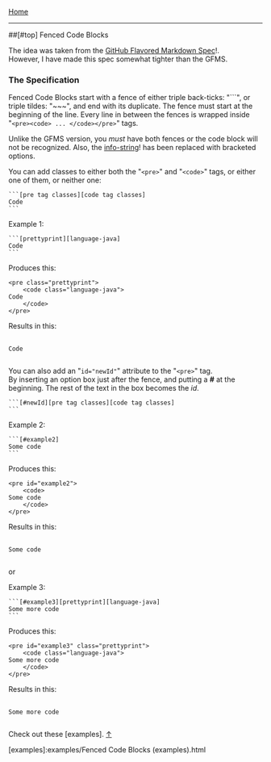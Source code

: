 [Home]

---

##[#top] Fenced Code Blocks

The idea was taken from the [GitHub Flavored Markdown Spec][gfms]!.  
However, I have made this spec somewhat tighter than the GFMS.

### The Specification

Fenced Code Blocks start with a fence of either triple back-ticks: "```", 
or triple tildes: "~~~", and end with its duplicate.  The fence must start
at the beginning of the line.  Every line in between the fences is wrapped 
inside  
"`<pre><code> ... </code></pre>`" tags.

Unlike the GFMS version, you *must* have both fences or the code block
will not be recognized.  Also, the [info-string]! has been replaced with
bracketed options.

You can add classes to either both the "`<pre>`" and "`<code>`" tags, 
or either one of them, or neither one:
~~~
```[pre tag classes][code tag classes]
Code
```
~~~
Example 1:
~~~
```[prettyprint][language-java]
Code
```
~~~
Produces this:
```
<pre class="prettyprint">
    <code class="language-java">
Code
    </code>
</pre>
```
Results in this:
<pre class="prettyprint">
    <code class="language-java">
Code
    </code>
</pre>

You can also add an "`id="newId"`" attribute to the "`<pre>`" tag.  
By inserting an option box just after the fence, and putting a __#__ at the
beginning.  The rest of the text in the box becomes the _id_.

~~~
```[#newId][pre tag classes][code tag classes]
```
~~~

Example 2:
~~~
```[#example2]
Some code
```
~~~
Produces this:
~~~
<pre id="example2">
    <code>
Some code
    </code>
</pre>
~~~
Results in this:
<pre id="example2">
    <code>
Some code
    </code>
</pre>

or

Example 3:
~~~
```[#example3][prettyprint][language-java]
Some more code
```
~~~
Produces this:
~~~
<pre id="example3" class="prettyprint">
    <code class="language-java">
Some more code
    </code>
</pre>
~~~
Results in this:
<pre id="example3" class="prettyprint">
    <code class="language-java">
Some more code
    </code>
</pre>


Check out these [examples]. [&uarr;](#top)

[Home]:index.html
[gfms]:https://github.github.com/gfm/#fenced-code-blocks
[info-string]:https://github.github.com/gfm/#info-string
[examples]:examples/Fenced Code Blocks (examples).html

